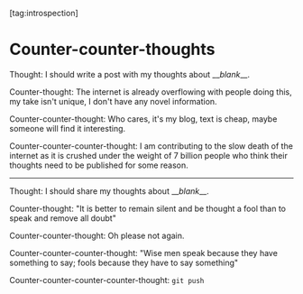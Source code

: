 [tag:introspection]

Counter-counter-thoughts
========================

Thought: I should write a post with my thoughts about \_\_*blank*\_\_.

Counter-thought: The internet is already overflowing with people doing this, my take isn't unique, I don't have any novel information.

Counter-counter-thought: Who cares, it's my blog, text is cheap, maybe someone will find it interesting.

Counter-counter-counter-thought: I am contributing to the slow death of the internet as it is crushed under the weight of 7 billion people who think their thoughts need to be published for some reason.

---

Thought: I should share my thoughts about \_\_*blank*\_\_.

Counter-thought: "It is better to remain silent and be thought a fool than to speak and remove all doubt"

Counter-counter-thought: Oh please not again.

Counter-counter-counter-thought: "Wise men speak because they have something to say; fools because they have to say something"

Counter-counter-counter-counter-thought: `git push`
